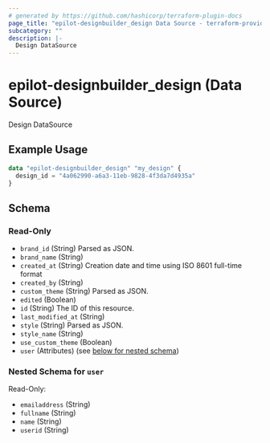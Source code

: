 ```yaml
---
# generated by https://github.com/hashicorp/terraform-plugin-docs
page_title: "epilot-designbuilder_design Data Source - terraform-provider-epilot-designbuilder"
subcategory: ""
description: |-
  Design DataSource
---
```


# epilot-designbuilder_design (Data Source)

Design DataSource

## Example Usage

```terraform
data "epilot-designbuilder_design" "my_design" {
  design_id = "4a062990-a6a3-11eb-9828-4f3da7d4935a"
}
```

<!-- schema generated by tfplugindocs -->
## Schema

### Read-Only

- `brand_id` (String) Parsed as JSON.
- `brand_name` (String)
- `created_at` (String) Creation date and time using ISO 8601 full-time format
- `created_by` (String)
- `custom_theme` (String) Parsed as JSON.
- `edited` (Boolean)
- `id` (String) The ID of this resource.
- `last_modified_at` (String)
- `style` (String) Parsed as JSON.
- `style_name` (String)
- `use_custom_theme` (Boolean)
- `user` (Attributes) (see [below for nested schema](#nestedatt--user))

<a id="nestedatt--user"></a>
### Nested Schema for `user`

Read-Only:

- `emailaddress` (String)
- `fullname` (String)
- `name` (String)
- `userid` (String)
